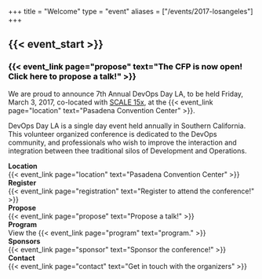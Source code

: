 +++
title = "Welcome"
type = "event"
aliases = ["/events/2017-losangeles"]
+++

<h2>{{< event_start >}}</h2>

<h3 style="color: black"> {{< event_link page="propose" text="The CFP is now open! Click here to propose a talk!" >}}</h3>

<p>We are proud to announce 7th Annual DevOps Day LA, to be held Friday, March 3, 2017, co-located with <a href='http://www.socallinuxexpo.org'>SCALE 15x</a>, at the {{< event_link page="location" text="Pasadena Convention Center" >}}.</p>

DevOps Day LA is a single day event held annually in Southern California. This volunteer organized conference is dedicated to the DevOps community, and professionals who wish to improve the interaction and integration between thee traditional silos of Development and Operations.

<div style="clear: both"></div>

<!-- <div style="text-align:center;">
  {{< event_logo >}}
</div> -->

<div class = "row">
  <div class = "col-md-2">
    <strong>Location</strong>
  </div>
  <div class = "col-md-8">
    {{< event_link page="location" text="Pasadena Convention Center" >}}
  </div>
</div>

<div class = "row">
  <div class = "col-md-2">
    <strong>Register</strong>
  </div>
  <div class = "col-md-8">
    {{< event_link page="registration" text="Register to attend the conference!" >}}
  </div>
</div>

<div class = "row">
  <div class = "col-md-2">
    <strong>Propose</strong>
  </div>
  <div class = "col-md-8">
    {{< event_link page="propose" text="Propose a talk!" >}}
  </div>
</div>

<div class = "row">
  <div class = "col-md-2">
    <strong>Program</strong>
  </div>
  <div class = "col-md-8">
    View the {{< event_link page="program" text="program." >}}
  </div>
</div>

<!--
<div class = "row">
  <div class = "col-md-2">
    <strong>Speakers</strong>
  </div>
  <div class = "col-md-8">
    Check out the {{< event_link page="speakers" text="speakers!" >}}
  </div>
</div>
-->

<div class = "row">
  <div class = "col-md-2">
    <strong>Sponsors</strong>
  </div>
  <div class = "col-md-8">
    {{< event_link page="sponsor" text="Sponsor the conference!" >}}
  </div>
</div>

<div class = "row">
  <div class = "col-md-2">
    <strong>Contact</strong>
  </div>
  <div class = "col-md-8">
    {{< event_link page="contact" text="Get in touch with the organizers" >}}
  </div>
</div>

<!-- add your city twitter name here without the @ sign -->
<!--
{{< event_twitter devopsdaysyourcity >}}
-->
